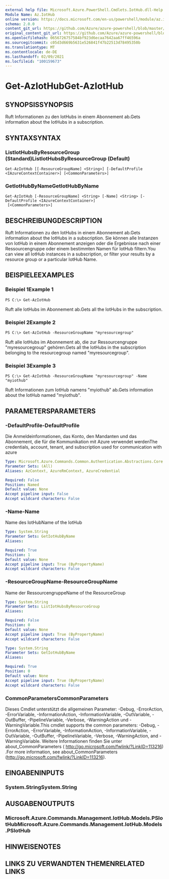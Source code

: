 ```yaml
---
external help file: Microsoft.Azure.PowerShell.Cmdlets.IotHub.dll-Help.xml
Module Name: Az.IotHub
online version: https://docs.microsoft.com/en-us/powershell/module/az.iothub/get-aziothub
schema: 2.0.0
content_git_url: https://github.com/Azure/azure-powershell/blob/master/src/IotHub/IotHub/help/Get-AzIotHub.md
original_content_git_url: https://github.com/Azure/azure-powershell/blob/master/src/IotHub/IotHub/help/Get-AzIotHub.md
ms.openlocfilehash: 0656726757584bf923d6ecaa7642aa67ff46596a
ms.sourcegitcommit: c05d3d669b5631e526841f47b22513d78495350b
ms.translationtype: MT
ms.contentlocale: de-DE
ms.lasthandoff: 02/09/2021
ms.locfileid: "100159673"
---
```

# <span data-ttu-id="0ef18-101">Get-AzIotHub</span><span class="sxs-lookup"><span data-stu-id="0ef18-101">Get-AzIotHub</span></span>

## <span data-ttu-id="0ef18-102">SYNOPSIS</span><span class="sxs-lookup"><span data-stu-id="0ef18-102">SYNOPSIS</span></span>
<span data-ttu-id="0ef18-103">Ruft Informationen zu den IotHubs in einem Abonnement ab.</span><span class="sxs-lookup"><span data-stu-id="0ef18-103">Gets information about the IotHubs in a subscription.</span></span>

## <span data-ttu-id="0ef18-104">SYNTAX</span><span class="sxs-lookup"><span data-stu-id="0ef18-104">SYNTAX</span></span>

### <span data-ttu-id="0ef18-105">ListIotHubsByResourceGroup (Standard)</span><span class="sxs-lookup"><span data-stu-id="0ef18-105">ListIotHubsByResourceGroup (Default)</span></span>
```
Get-AzIotHub [[-ResourceGroupName] <String>] [-DefaultProfile <IAzureContextContainer>] [<CommonParameters>]
```

### <span data-ttu-id="0ef18-106">GetIotHubByName</span><span class="sxs-lookup"><span data-stu-id="0ef18-106">GetIotHubByName</span></span>
```
Get-AzIotHub [-ResourceGroupName] <String> [-Name] <String> [-DefaultProfile <IAzureContextContainer>]
 [<CommonParameters>]
```

## <span data-ttu-id="0ef18-107">BESCHREIBUNG</span><span class="sxs-lookup"><span data-stu-id="0ef18-107">DESCRIPTION</span></span>
<span data-ttu-id="0ef18-108">Ruft Informationen zu den IotHubs in einem Abonnement ab.</span><span class="sxs-lookup"><span data-stu-id="0ef18-108">Gets information about the IotHubs in a subscription.</span></span>
<span data-ttu-id="0ef18-109">Sie können alle Instanzen von IotHub in einem Abonnement anzeigen oder die Ergebnisse nach einer Ressourcengruppe oder einem bestimmten Namen für IotHub filtern.</span><span class="sxs-lookup"><span data-stu-id="0ef18-109">You can view all IotHub instances in a subscription, or filter your results by a resource group or a particular IotHub Name.</span></span>

## <span data-ttu-id="0ef18-110">BEISPIELE</span><span class="sxs-lookup"><span data-stu-id="0ef18-110">EXAMPLES</span></span>

### <span data-ttu-id="0ef18-111">Beispiel 1</span><span class="sxs-lookup"><span data-stu-id="0ef18-111">Example 1</span></span>
```
PS C:\> Get-AzIotHub
```

<span data-ttu-id="0ef18-112">Ruft alle IotHubs im Abonnement ab.</span><span class="sxs-lookup"><span data-stu-id="0ef18-112">Gets all the IotHubs in the subscription.</span></span>

### <span data-ttu-id="0ef18-113">Beispiel 2</span><span class="sxs-lookup"><span data-stu-id="0ef18-113">Example 2</span></span>
```
PS C:\> Get-AzIotHub -ResourceGroupName "myresourcegroup"
```

<span data-ttu-id="0ef18-114">Ruft alle IotHubs im Abonnement ab, die zur Ressourcengruppe "myresourcegroup" gehören.</span><span class="sxs-lookup"><span data-stu-id="0ef18-114">Gets all the IotHubs in the subscription belonging to the resourcegroup named "myresourcegroup".</span></span>

### <span data-ttu-id="0ef18-115">Beispiel 3</span><span class="sxs-lookup"><span data-stu-id="0ef18-115">Example 3</span></span>
```
PS C:\> Get-AzIotHub -ResourceGroupName "myresourcegroup" -Name "myiothub"
```

<span data-ttu-id="0ef18-116">Ruft Informationen zum IotHub namens "myiothub" ab.</span><span class="sxs-lookup"><span data-stu-id="0ef18-116">Gets information about the IotHub named "myiothub".</span></span>

## <span data-ttu-id="0ef18-117">PARAMETERS</span><span class="sxs-lookup"><span data-stu-id="0ef18-117">PARAMETERS</span></span>

### <span data-ttu-id="0ef18-118">-DefaultProfile</span><span class="sxs-lookup"><span data-stu-id="0ef18-118">-DefaultProfile</span></span>
<span data-ttu-id="0ef18-119">Die Anmeldeinformationen, das Konto, den Mandanten und das Abonnement, die für die Kommunikation mit Azure verwendet werden</span><span class="sxs-lookup"><span data-stu-id="0ef18-119">The credentials, account, tenant, and subscription used for communication with azure</span></span>

```yaml
Type: Microsoft.Azure.Commands.Common.Authentication.Abstractions.Core.IAzureContextContainer
Parameter Sets: (All)
Aliases: AzContext, AzureRmContext, AzureCredential

Required: False
Position: Named
Default value: None
Accept pipeline input: False
Accept wildcard characters: False
```

### <span data-ttu-id="0ef18-120">-Name</span><span class="sxs-lookup"><span data-stu-id="0ef18-120">-Name</span></span>
<span data-ttu-id="0ef18-121">Name des IotHub</span><span class="sxs-lookup"><span data-stu-id="0ef18-121">Name of the IotHub</span></span>

```yaml
Type: System.String
Parameter Sets: GetIotHubByName
Aliases:

Required: True
Position: 1
Default value: None
Accept pipeline input: True (ByPropertyName)
Accept wildcard characters: False
```

### <span data-ttu-id="0ef18-122">-ResourceGroupName</span><span class="sxs-lookup"><span data-stu-id="0ef18-122">-ResourceGroupName</span></span>
<span data-ttu-id="0ef18-123">Name der Ressourcengruppe</span><span class="sxs-lookup"><span data-stu-id="0ef18-123">Name of the ResourceGroup</span></span>

```yaml
Type: System.String
Parameter Sets: ListIotHubsByResourceGroup
Aliases:

Required: False
Position: 0
Default value: None
Accept pipeline input: True (ByPropertyName)
Accept wildcard characters: False
```

```yaml
Type: System.String
Parameter Sets: GetIotHubByName
Aliases:

Required: True
Position: 0
Default value: None
Accept pipeline input: True (ByPropertyName)
Accept wildcard characters: False
```

### <span data-ttu-id="0ef18-124">CommonParameters</span><span class="sxs-lookup"><span data-stu-id="0ef18-124">CommonParameters</span></span>
<span data-ttu-id="0ef18-125">Dieses Cmdlet unterstützt die allgemeinen Parameter: -Debug, -ErrorAction, -ErrorVariable, -InformationAction, -InformationVariable, -OutVariable, -OutBuffer, -PipelineVariable, -Verbose, -WarningAction und -WarningVariable.</span><span class="sxs-lookup"><span data-stu-id="0ef18-125">This cmdlet supports the common parameters: -Debug, -ErrorAction, -ErrorVariable, -InformationAction, -InformationVariable, -OutVariable, -OutBuffer, -PipelineVariable, -Verbose, -WarningAction, and -WarningVariable.</span></span> <span data-ttu-id="0ef18-126">Weitere Informationen finden Sie unter about_CommonParameters ( http://go.microsoft.com/fwlink/?LinkID=113216) .</span><span class="sxs-lookup"><span data-stu-id="0ef18-126">For more information, see about_CommonParameters (http://go.microsoft.com/fwlink/?LinkID=113216).</span></span>

## <span data-ttu-id="0ef18-127">EINGABEN</span><span class="sxs-lookup"><span data-stu-id="0ef18-127">INPUTS</span></span>

### <span data-ttu-id="0ef18-128">System.String</span><span class="sxs-lookup"><span data-stu-id="0ef18-128">System.String</span></span>

## <span data-ttu-id="0ef18-129">AUSGABEN</span><span class="sxs-lookup"><span data-stu-id="0ef18-129">OUTPUTS</span></span>

### <span data-ttu-id="0ef18-130">Microsoft.Azure.Commands.Management.IotHub.Models.PSIotHub</span><span class="sxs-lookup"><span data-stu-id="0ef18-130">Microsoft.Azure.Commands.Management.IotHub.Models.PSIotHub</span></span>

## <span data-ttu-id="0ef18-131">HINWEISE</span><span class="sxs-lookup"><span data-stu-id="0ef18-131">NOTES</span></span>

## <span data-ttu-id="0ef18-132">LINKS ZU VERWANDTEN THEMEN</span><span class="sxs-lookup"><span data-stu-id="0ef18-132">RELATED LINKS</span></span>

